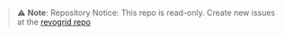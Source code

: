 
> ⚠️ **Note**: Repository Notice: This repo is read-only. Create new issues at the [revogrid repo](https://github.com/revolist/revogrid)
